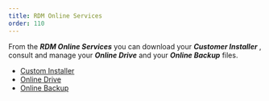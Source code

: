 ```yaml
---
title: RDM Online Services
order: 110
---
```

From the ***RDM Online Services*** you can download your ***Customer Installer*** , consult and manage your ***Online Drive*** and your ***Online Backup*** files.  

* [Custom Installer](/cloud/rdm-online-services/custom-installer/)  
* [Online Drive](/cloud/rdm-online-services/online-drive/)  
* [Online Backup](/cloud/rdm-online-services/online-backup/) 
